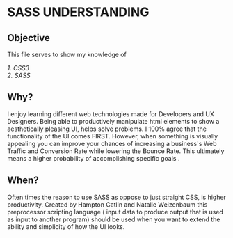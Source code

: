 # **SASS UNDERSTANDING**


## Objective 

This file serves to show my knowledge of

_1. CSS3_  
_2. SASS_

## Why? 
I enjoy learning different web technologies made for Developers and UX Designers. Being able to productively manipulate html elements to show a aesthetically pleasing UI, helps solve problems. I 100% agree that the functionality of the UI comes FIRST. However, when something is visually appealing you can improve your chances of increasing a business's Web Traffic and Conversion Rate while lowering the Bounce Rate. This ultimately means a higher probability of accomplishing specific goals .

## When?
Often times the reason to use SASS as oppose to just straight CSS, is higher productivity. Created by Hampton Catlin and Natalie Weizenbaum this preprocessor scripting language ( input data to produce output that is used as input to another program) should be used when you want to extend the ability and simplicity of how the UI looks. 



